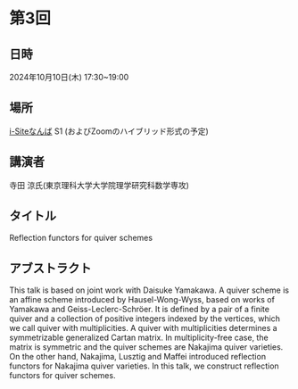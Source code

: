 
<script type="text/x-mathjax-config">MathJax.Hub.Config({tex2jax:{inlineMath:[['\$','\$'],['\\(','\\)']],processEscapes:true},CommonHTML: {matchFontHeight:false}});</script>
<script type="text/javascript" async src="https://cdnjs.cloudflare.com/ajax/libs/mathjax/2.7.1/MathJax.js?config=TeX-MML-AM_CHTML"></script>

# 第3回

## 日時
2024年10月10日(木) 17:30~19:00

## 場所
[i-Siteなんば](https://www.omu.ac.jp/isite/) S1
(およびZoomのハイブリッド形式の予定)

## 講演者
寺田 涼氏(東京理科大学大学院理学研究科数学専攻)

## タイトル
Reflection functors for quiver schemes

## アブストラクト
This talk is based on joint work with Daisuke Yamakawa. A quiver scheme is an affine scheme introduced by Hausel-Wong-Wyss, based on works of Yamakawa and Geiss-Leclerc-Schröer. It is defined by a pair of a finite quiver and a collection of positive integers indexed by the vertices, which we call quiver with multiplicities. A quiver with multiplicities determines a symmetrizable generalized Cartan matrix. In multiplicity-free case, the matrix is symmetric and the quiver schemes are Nakajima quiver varieties. On the other hand, Nakajima, Lusztig and Maffei introduced reflection functors for Nakajima quiver varieties. In this talk, we construct reflection functors for quiver schemes.

